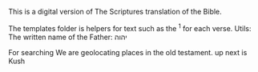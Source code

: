 This is a digital version of The Scriptures translation of the Bible.

The templates folder is helpers for text such as the <sup>1</sup> for each verse.
Utils:
The written name of the Father: יהוה

For searching
We are geolocating places in the old testament. up next is Kush